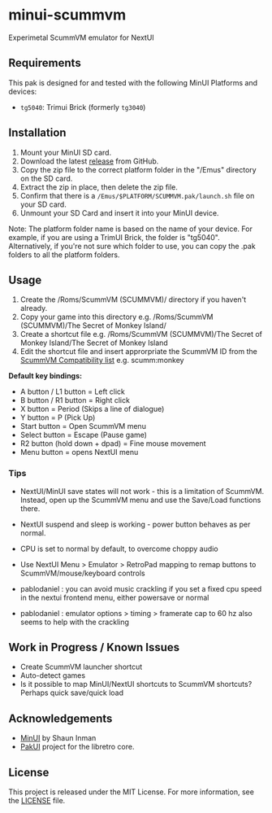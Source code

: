 # minui-scummvm
Experimetal ScummVM emulator for NextUI

## Requirements

This pak is designed for and tested with the following MinUI Platforms and devices:

- `tg5040`: Trimui Brick (formerly `tg3040`)

## Installation

1. Mount your MinUI SD card.
2. Download the latest [release](https://github.com/laesetuc/minui-scummvm/releases) from GitHub.
3. Copy the zip file to the correct platform folder in the "/Emus" directory on the SD card.
4. Extract the zip in place, then delete the zip file.
5. Confirm that there is a `/Emus/$PLATFORM/SCUMMVM.pak/launch.sh` file on your SD card.
6. Unmount your SD Card and insert it into your MinUI device.

Note: The platform folder name is based on the name of your device. For example, if you are using a TrimUI Brick, the folder is "tg5040". Alternatively, if you're not sure which folder to use, you can copy the .pak folders to all the platform folders.

## Usage

1. Create the /Roms/ScummVM (SCUMMVM)/ directory if you haven't already.
2. Copy your game into this directory e.g. /Roms/ScummVM (SCUMMVM)/The Secret of Monkey Island/
3. Create a shortcut file e.g. /Roms/ScummVM (SCUMMVM)/The Secret of Monkey Island/The Secret of Monkey Island
4. Edit the shortcut file and insert approrpriate the ScummVM ID from the [ScummVM Compatibility list](https://www.scummvm.org/compatibility/)
e.g. scumm:monkey

**Default key bindings:**
- A button / L1 button = Left click
- B button / R1 button = Right click
- X button = Period (Skips a line of dialogue)
- Y button = P (Pick Up)
- Start button = Open ScummVM menu
- Select button = Escape (Pause game)
- R2 button (hold down + dpad) = Fine mouse movement
- Menu button = opens NextUI menu

### Tips

- NextUI/MinUI save states will not work - this is a limitation of ScummVM. Instead, open up the ScummVM menu and use the Save/Load functions there.
- NextUI suspend and sleep is working - power button behaves as per normal.
- CPU is set to normal by default, to overcome choppy audio
- Use NextUI Menu > Emulator > RetroPad mapping to remap buttons to ScummVM/mouse/keyboard controls

- pablodaniel : you can avoid music crackling if you set a fixed cpu speed in the nextui frontend menu, either powersave or normal
- pablodaniel : emulator options > timing > framerate cap to 60 hz also seems to help with the crackling

## Work in Progress / Known Issues

- Create ScummVM launcher shortcut
- Auto-detect games
- Is it possible to map MinUI/NextUI shortcuts to ScummVM shortcuts?  Perhaps quick save/quick load

## Acknowledgements

- [MinUI](https://github.com/shauninman/MinUI) by Shaun Inman
- [PakUI](https://github.com/tenlevels/PakUI) project for the libretro core.

## License

This project is released under the MIT License. For more information, see the [LICENSE](LICENSE) file.
